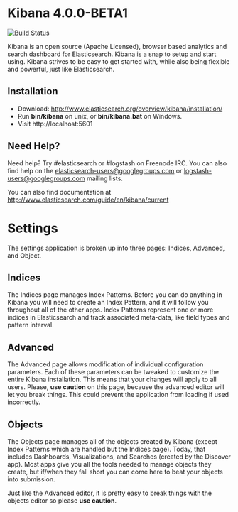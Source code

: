 <!-- render {"template":"# Kibana <%= pkg.version %>"} -->
# Kibana 4.0.0-BETA1
<!-- /render -->

[![Build Status](https://magnum.travis-ci.com/elasticsearch/kibana4.svg?token=tsFxSKHtVKG8EZavSjXY&branch=master)](https://magnum.travis-ci.com/elasticsearch/kibana4)

Kibana is an open source (Apache Licensed), browser based analytics and search dashboard for Elasticsearch. Kibana is a snap to setup and start using. Kibana strives to be easy to get started with, while also being flexible and powerful, just like Elasticsearch.

## Installation

* Download: http://www.elasticsearch.org/overview/kibana/installation/
* Run **bin/kibana** on unix, or **bin/kibana.bat** on Windows.
* Visit http://localhost:5601

## Need Help?

Need help? Try #elasticsearch or #logstash on Freenode IRC. You can also find help on the elasticsearch-users@googlegroups.com or logstash-users@googlegroups.com mailing lists.

You can also find documentation at http://www.elasticsearch.com/guide/en/kibana/current

<!-- include {"path":"src/kibana/apps/settings/README.md"} -->
# Settings

The settings application is broken up into three pages: Indices, Advanced, and Object.

## Indices

The Indices page manages Index Patterns. Before you can do anything in Kibana you will need to create an Index Pattern, and it will follow you throughout all of the other apps. Index Patterns represent one or more indices in Elasticsearch and track associated meta-data, like field types and pattern interval.

## Advanced

The Advanced page allows modification of individual configuration parameters. Each of these parameters can be tweaked to customize the entire Kibana installation. This means that your changes will apply to all users. Please, **use caution** on this page, because the advanced editor will let you break things. This could prevent the application from loading if used incorrectly.

## Objects

The Objects page manages all of the objects created by Kibana (except Index Patterns which are handled but the Indices page). Today, that includes Dashboards, Visualizations, and Searches (created by the Discover app). Most apps give you all the tools needed to manage objects they create, but if/when they fall short you can come here to beat your objects into submission.

Just like the Advanced editor, it is pretty easy to break things with the objects editor so please **use caution**.
<!-- /include -->